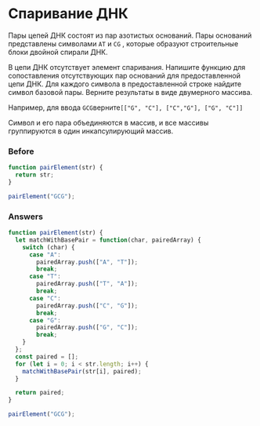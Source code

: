 # Спаривание ДНК
Пары цепей ДНК состоят из пар азотистых оснований. Пары оснований представлены символами `AT` и `CG` , которые образуют строительные блоки двойной спирали ДНК.

В цепи ДНК отсутствует элемент спаривания. Напишите функцию для сопоставления отсутствующих пар оснований для предоставленной цепи ДНК. Для каждого символа в предоставленной строке найдите символ базовой пары. Верните результаты в виде двумерного массива.

Например, для ввода `GCG`верните`[["G", "C"], ["C","G"], ["G", "C"]]`

Символ и его пара объединяются в массив, и все массивы группируются в один инкапсулирующий массив.
### Before
```javascript
function pairElement(str) {
  return str;
}

pairElement("GCG");
```
### Answers
```javascript
function pairElement(str) {
  let matchWithBasePair = function(char, pairedArray) {
    switch (char) {
      case "A":
        pairedArray.push(["A", "T"]);
        break;
      case "T":
        pairedArray.push(["T", "A"]);
        break;
      case "C":
        pairedArray.push(["C", "G"]);
        break;
      case "G":
        pairedArray.push(["G", "C"]);
        break;
    }
  };
  const paired = [];
  for (let i = 0; i < str.length; i++) {
    matchWithBasePair(str[i], paired);
  }

  return paired;
}

pairElement("GCG");
```
